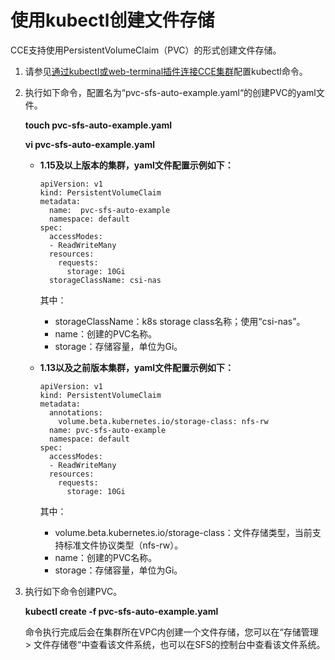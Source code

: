 # 使用kubectl创建文件存储<a name="cce_01_0260"></a>

CCE支持使用PersistentVolumeClaim（PVC）的形式创建文件存储。

1.  请参见[通过kubectl或web-terminal插件连接CCE集群](通过kubectl或web-terminal插件连接CCE集群.md)配置kubectl命令。
2.  执行如下命令，配置名为“pvc-sfs-auto-example.yaml“的创建PVC的yaml文件。

    **touch pvc-sfs-auto-example.yaml**

    **vi pvc-sfs-auto-example.yaml**

    -   **1.15及以上版本的集群，yaml文件配置示例如下：**

        ```
        apiVersion: v1
        kind: PersistentVolumeClaim
        metadata:
          name:  pvc-sfs-auto-example
          namespace: default
        spec:
          accessModes:
          - ReadWriteMany
          resources:
            requests:
              storage: 10Gi
          storageClassName: csi-nas
        ```

        其中：

        -   storageClassName：k8s storage class名称；使用“csi-nas”。
        -   name：创建的PVC名称。
        -   storage：存储容量，单位为Gi。

    -   **1.13以及之前版本集群，yaml文件配置示例如下：**

        ```
        apiVersion: v1 
        kind: PersistentVolumeClaim 
        metadata: 
          annotations: 
            volume.beta.kubernetes.io/storage-class: nfs-rw
          name: pvc-sfs-auto-example 
          namespace: default 
        spec: 
          accessModes: 
          - ReadWriteMany 
          resources: 
            requests: 
              storage: 10Gi
        ```

        其中：

        -   volume.beta.kubernetes.io/storage-class：文件存储类型，当前支持标准文件协议类型（nfs-rw）。
        -   name：创建的PVC名称。
        -   storage：存储容量，单位为Gi。

3.  执行如下命令创建PVC。

    **kubectl create -f pvc-sfs-auto-example.yaml**

    命令执行完成后会在集群所在VPC内创建一个文件存储，您可以在“存储管理 \> 文件存储卷“中查看该文件系统，也可以在SFS的控制台中查看该文件系统。


